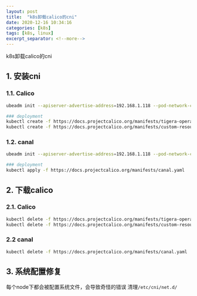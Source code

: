 ```yaml
---
layout: post
title:  "k8s卸载calico的cni"
date: 2020-12-16 10:34:16
categories: [k8s]
tags: [k8s, linux]
excerpt_separator: <!--more-->
---
```

k8s卸载calico的cni
<!--more-->

## 1. 安装cni

### 1.1. Calico

```bash
ubeadm init --apiserver-advertise-address=192.168.1.118 --pod-network-cidr=192.168.0.0/16 --image-repository registry.cn-hangzhou.aliyuncs.com/google_containers

### deployment
kubectl create -f https://docs.projectcalico.org/manifests/tigera-operator.yaml
kubectl create -f https://docs.projectcalico.org/manifests/custom-resources.yaml
```

### 1.2. canal

```bash
ubeadm init --apiserver-advertise-address=192.168.1.118 --pod-network-cidr=192.168.0.0/16 --image-repository registry.cn-hangzhou.aliyuncs.com/google_containers

### deployment
kubectl apply -f https://docs.projectcalico.org/manifests/canal.yaml
```

## 2. 下载calico

### 2.1. Calico
```bash
kubectl delete -f https://docs.projectcalico.org/manifests/tigera-operator.yaml
kubectl delete -f https://docs.projectcalico.org/manifests/custom-resources.yaml
```

### 2.2 canal
```bash
kubectl delete -f https://docs.projectcalico.org/manifests/canal.yaml
```

## 3. 系统配置修复

每个node下都会被配置系统文件，会导致奇怪的错误
清理`/etc/cni/net.d/`